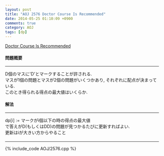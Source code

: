 ```yaml
---
layout: post
title: "AOJ 2576 Doctor Course Is Recommended"
date: 2014-05-25 01:10:09 +0900
comments: true
category: AOJ
tags: [dp]
---
```


[Doctor Course Is Recommended](http://judge.u-aizu.ac.jp/onlinejudge/description.jsp?id=2576)

#### 問題概要

****

D個のマスに'D'とマークすることが許される.  
マスが1個の問題とマスが2個の問題がいくつかあり, それぞれに配点が決まっている.  
このとき得られる得点の最大値はいくらか.

#### 解法

****

dp[i] := マークがi個以下の時の得点の最大値  
で答えがD(もしくはDD)の問題が見つかるたびに更新すればよい.  
更新はiが大きい方からやること

#### 

****

{% include_code AOJ/2576.cpp %}
